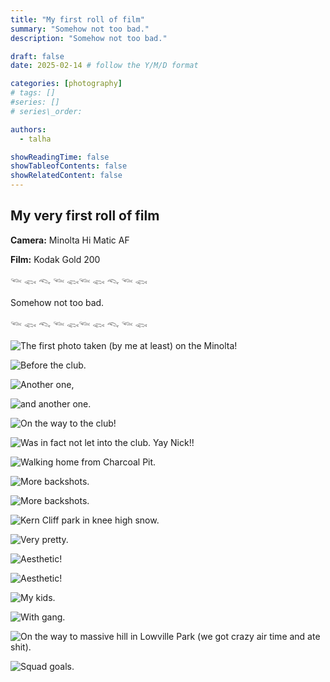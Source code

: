 ```yaml
---
title: "My first roll of film"
summary: "Somehow not too bad."
description: "Somehow not too bad."

draft: false
date: 2025-02-14 # follow the Y/M/D format 

categories: [photography]
# tags: []
#series: []
# series\_order: 

authors:
  - talha

showReadingTime: false
showTableofContents: false
showRelatedContent: false
---
```


## My very first roll of film

**Camera:** Minolta Hi Matic AF

**Film:** Kodak Gold 200

𓆝 𓆟 𓆞 𓆝 𓆟𓆝 𓆟 𓆞 𓆝 𓆟

Somehow not too bad.

𓆝 𓆟 𓆞 𓆝 𓆟𓆝 𓆟 𓆞 𓆝 𓆟

![](img/01x01.jpg "The first photo taken \(by me at least\) on the Minolta!")

![](img/01x02.jpg "Before the club.")

![](img/01x03.jpg "Another one, ")

![](img/01x04.jpg "and another one.")

![](img/01x05.jpg "On the way to the club!")

![](img/01x06.jpg "Was in fact not let into the club. Yay Nick!!")

![](img/01x07.jpg "Walking home from Charcoal Pit.")

![](img/01x08.jpg "More backshots.")

![](img/01x09.jpg "More backshots.")

![](img/01x10.jpg "Kern Cliff park in knee high snow.")

![](img/01x11.jpg "Very pretty.")

![](img/01x12.jpg "Aesthetic!")

![](img/01x13.jpg "Aesthetic!")

![](img/01x14.jpg "My kids.")

![](img/01x15.jpg "With gang.")

![](img/01x16.jpg "On the way to massive hill in Lowville Park \(we got crazy air time and ate shit\).")

![](img/01x17.jpg "Squad goals.")
